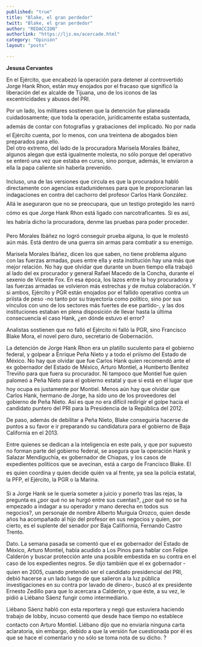 ```yaml
---
published: "true"
title: "Blake, el gran perdedor"
twitt: "Blake, el gran perdedor"
author: "REDACCION"
authorlink: "https://ljz.mx/acercade.html"
category: "Opinión"
layout: "posts"

---
```


**Jesusa Cervantes**

En el Ejército, que encabezó la operación para detener al controvertido Jorge Hank Rhon, están muy enojados por el fracaso que significó la liberación del ex alcalde de Tijuana, uno de los iconos de las excentricidades y abusos del PRI.

Por un lado, los militares sostienen que la detención fue planeada cuidadosamente; que toda la operación, jurídicamente estaba sustentada, además de contar con fotografías y grabaciones del implicado. No por nada el Ejército cuenta, por lo menos, con una treintena de abogados bien preparados para ello.  
Del otro extremo, del lado de la procuradora Marisela Morales Ibáñez, algunos alegan que está igualmente molesta, no sólo porque del operativo se enteró una vez que estaba en curso, sino porque, además, le enviaron a ella la papa caliente sin haberla prevenido.

Incluso, una de las versiones que circula es que la procuradora habló directamente con agencias estadunidenses para que le proporcionaran las indagaciones en contra del cachorro del profesor Carlos Hank González. Allá le aseguraron que no se preocupara, que un testigo protegido les narró cómo es que Jorge Hank Rhon está ligado con narcotraficantes. Si es así, les habría dicho la procuradora, denme las pruebas para poder proceder.

Pero Morales Ibáñez no logró conseguir prueba alguna, lo que le molestó aún más. Está dentro de una guerra sin armas para combatir a su enemigo.

Marisela Morales Ibáñez, dicen los que saben, no tiene problema alguno con las fuerzas armadas, pues entre ella y esta institución hay una más que mejor relación. No hay que olvidar que durante un buen tiempo ella trabajó al lado del ex procurador y general Rafael Macedo de la Concha, durante el sexenio de Vicente Fox. En esa época, los lazos entre la hoy procuradora y las fuerzas armadas se volvieron más estrechas y de mutua colaboración. Y si ambos, Ejército y PGR están enojados por el fallido operativo contra un priísta de peso -no tanto por su trayectoria como político, sino por sus vínculos con uno de los sectores más fuertes de ese partido-, y las dos instituciones estaban en plena disposición de llevar hasta la última consecuencia el caso Hank, ¿en dónde estuvo el error?

Analistas sostienen que no falló el Ejército ni falló la PGR, sino Francisco Blake Mora, el novel pero duro, secretario de Gobernación.

La detención de Jorge Hank Rhon era un platillo suculento para el gobierno federal, y golpear a Enrique Peña Nieto y a todo el priísmo del Estado de México. No hay que olvidar que fue Carlos Hank quien recomendó ante el ex gobernador del Estado de México, Arturo Montiel, a Humberto Benítez Treviño para que fuera su procurador. Ni tampoco que Montiel fue quien palomeó a Peña Nieto para el gobierno estatal y que si está en el lugar que hoy ocupa es justamente por Montiel. Menos aún hay que olvidar que Carlos Hank, hermano de Jorge, ha sido uno de los proveedores del gobierno de Peña Nieto. Así es que no era difícil redirigir el golpe hacia el candidato puntero del PRI para la Presidencia de la República del 2012.

De paso, además de debilitar a Peña Nieto, Blake conseguiría hacerse de puntos a su favor e ir preparando su candidatura para el gobierno de Baja California en el 2013.

Entre quienes se dedican a la inteligencia en este país, y que por supuesto no forman parte del gobierno federal, se asegura que la operación Hank y Salazar Mendiguchía, ex gobernador de Chiapas, y los casos de expedientes políticos que se avecinan, está a cargo de Francisco Blake. El es quien coordina y quien decide quién va al frente, ya sea la policía estatal, la PFP, el Ejército, la PGR o la Marina.

Si a Jorge Hank se le quería someter a juicio y ponerlo tras las rejas, la pregunta es ¿por qué no se hurgó entre sus cuentas?, ¿por qué no se ha empezado a indagar a su operador y mano derecha en todos sus negocios?, un personaje de nombre Alberto Murguía Orozco, quien desde años ha acompañado al hijo del profesor en sus negocios y quien, por cierto, es el suplente del senador por Baja Califiornia, Fernando Castro Trento.

Dato. La semana pasada se comentó que el ex gobernador del Estado de México, Arturo Montiel, había acudido a Los Pinos para hablar con Felipe Calderón y buscar protección ante una posible embestida en su contra en el caso de los expedientes negros. Se dijo también que el ex gobernador -quien en 2005, cuando pretendió ser el candidato presidencial del PRI, debió hacerse a un lado luego de que salieron a la luz pública investigaciones en su contra por lavado de dinero-, buscó al ex presidente Ernesto Zedillo para que lo acercara a Calderón, y que éste, a su vez, le pidió a Liébano Sáenz fungir como intermediario.

Liébano Sáenz habló con esta reportera y negó que estuviera haciendo trabajo de lobby, incuso comentó que desde hace tiempo no establece contacto con Arturo Montiel. Liébano dijo que no enviaría ninguna carta aclaratoria, sin embargo, debido a que la versión fue cuestionada por él es que se hace el comentario y no sólo se toma nota de su dicho. ?
